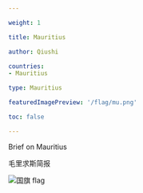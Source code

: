 ```yaml
---

weight: 1

title: Mauritius

author: Qiushi 

countries: 
- Mauritius

type: Mauritius

featuredImagePreview: '/flag/mu.png'

toc: false 

---
```


Brief on Mauritius

毛里求斯简报 

<!--more-->

![国旗 flag](/flag/mu.png)